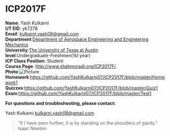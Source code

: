 # ICP2017F  
**Name**: Yash Kulkarni  
**UT EID**: yk7278  
**Email**: kulkarni.yash08@gmail.com  
**Department**:[Department of Aerospace Engineering and Engineering Mechanics](http://www.ae.utexas.edu/)  
**University**:[The University of Texas at Austin](https://www.utexas.edu/)  
**level**:Undergraduate-Freshmen(1st year)  
**ICP Class Position**: Student  
**Course Page**: http://www.shahmoradi.org/ICP2017F/  
**Photo**:![Picture](https://user-images.githubusercontent.com/31543154/30381555-573728f6-9862-11e7-8cc7-a2d791209079.jpg)  
**Homework**:https://github.com/YashKulkarni07/ICP2017F/blob/master/Homework1  
**Quizzes**:https://github.com/YashKulkarni07/ICP2017F/blob/master/Quiz1  
**Exam**:https://github.com/YashKulkarni07/ICP2017F/blob/master/Test1

**For questions and troubleshooting, please contact:**

Yash Kulkarni
kulkarni.yash08@gmail.com
> "If I have seen further, it is by standing on the shoulders of giants."
Isaac Newton
